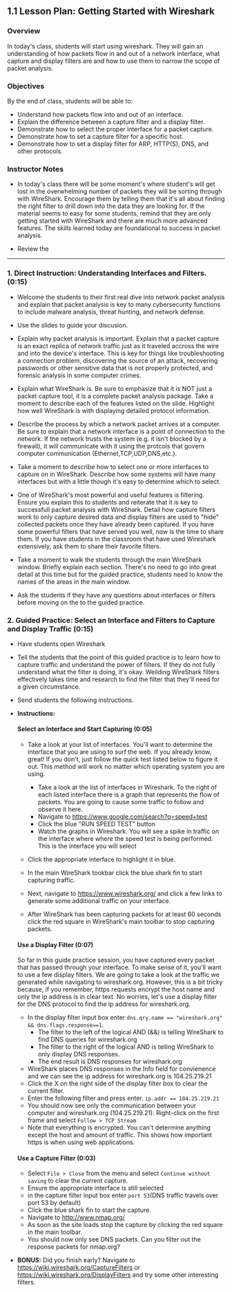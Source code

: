 ## 1.1 Lesson Plan: Getting Started with Wireshark

### Overview

In today's class, students will start using wireshark. They will gain an understanding of how packets flow in and out of a network interface, what capture and display filters are and how to use them to narrow the scope of packet analysis.

### Objectives

By the end of class, students will be able to:

* Understand how packets flow into and out of an interface.
* Explain the difference between a capture filter and a display filter.
* Demonstrate how to select the proper interface for a packet capture.
* Demonstrate how to set a capture filter for a specific host.
* Demonstrate how to set a display filter for ARP, HTTP(S), DNS, and other protocols.

### Instructor Notes

* In today's class there will be some moment's where student's will get lost in the overwhelming number of packets they will be sorting through with WireShark.  Encourage them by telling them that it's all about finding the right filter to drill down into the data they are looking for.  If the material seems to easy for some students, remind that they are only getting started with WireShark and there are much more advanced features. The skills learned today are foundational to success in packet analysis.

* Review the 

----

### 1. Direct Instruction: Understanding Interfaces and Filters. (0:15)

* Welcome the students to their first real dive into network packet analysis and explain that packet analysis is key to many cybersecurity functions to include malware analysis, threat hunting, and network defense. 

* Use the slides to guide your discusion.

* Explain why packet analysis is important. Explain that a packet capture is an exact replica of network traffic just as it traveled accross the wire and into the device's interface. This is key for things like troubleshooting a connection problem, discovering the source of an attack, recovering passwords or other sensitive data that is not properly protected, and forensic analysis in some computer crimes.

* Explain what WireShark is. Be sure to emphasize that it is NOT just a packet capture tool, it is a complete packet analysis package. Take a moment to describe each of the features listed on the slide. Highlight how well WireShark is with displaying detailed protocol information.

* Describe the process by which a network packet arrives at a computer. Be sure to explain that a network interface is a point of connection to the network. If the network trusts the system (e.g. it isn't blocked by a firewall), it will communicate with it using the protcols that govern computer communication (Ethernet,TCP,UDP,DNS,etc.).

* Take a moment to describe how to select one or more interfaces to capture on in WireShark. Describe how some systems will have many interfaces but with a little though it's easy to determine which to select.

* One of WireShark's most powerful and useful features is filtering. Ensure you explain this to students and reiterate that it is key to successfull packet analysis with WireShark. Detail how capture filters work to only capture desired data and display filters are used to "hide" collected packets once they have already been captured. If you have some powerful filters that have served you well, now is the time to share them. If you have students in the classroom that have used Wireshark extensively, ask them to share their favorite filters.

* Take a moment to walk the students through the main WireShark window. Briefly explain each section. There's no need to go into great detail at this time but for the guided practice, students need to know the names of the areas in the main window.

* Ask the students if they have any questions about interfaces or filters before moving on the to the guided practice.

### 2. Guided Practice: Select an Interface and Filters to Capture and Display Traffic (0:15)

* Have students open Wireshark

* Tell the students that the point of this guided practice is to learn how to capture traffic and understand the power of filters. If they do not fully understand what the filter is doing, it's okay. Weilding WireShark filters effectively takes time and research to find the filter that they'll need for a given circumstance.

* Send students the following instructions.

* **Instructions:**

  #### Select an Interface and Start Capturing (0:05)

  * Take a look at your list of interfaces. You'll want to determine the interface that you are using to surf the web. If you already know, great!  If you don't, just follow the quick test listed below to figure it out. This method will work no matter which operating system you are using.
  
    * Take a look at the list of interfaces in Wireshark. To the right of each listed interface there is a graph that represents the flow of packets. You are going to cause some traffic to follow and observe it here.
    * Navigate to https://www.google.com/search?q=speed+test 
    * Click the blue "RUN SPEED TEST" button
    * Watch the graphs in Wireshark. You will see a spike in traffic on the interface where where the speed test is being performed. This is the interface you will select

  * Click the appropriate interface to highlight it in blue.
  * In the main WireShark tookbar click the blue shark fin to start capturing traffic.
  * Next, navigate to https://www.wireshark.org/ and click a few links to generate some additional traffic on your interface.
  * After WireShark has been capturing packets for at least 60 seconds click the red square in WireShark's main toolbar to stop capturing packets.
  
  #### Use a Display Filter (0:07)
  So far in this guide practice session, you have captured every packet that has passed through your interface. To make sense of it, you'll want to use a few display filters. We are going to take a look at the traffic we generated while navigating to wireshark.org. However, this is a bit tricky because, if you remember, https requests encrypt the host name and only the ip address is in clear text. No worries, let's use a display filter for the DNS protocol to find the ip address for wireshark.org.
  
  * In the display filter input box enter `dns.qry.name == "wireshark.org" && dns.flags.response==1`.
    * The filter to the left of the logical AND (&&) is telling WireShark to find DNS queries for wireshark.org
    * The filter to the right of the logical AND is telling WireShark to only display DNS responses.
    * The end result is DNS responses for wireshark.org
  * WireShark places DNS responses in the Info field for convienence and we can see the ip address for wireshark.org is 104.25.219.21
  * Click the X on the right side of the display filter box to clear the current filter.
  * Enter the following filter and press enter. `ip.addr == 104.25.219.21`
  * You should now see only the communication between your computer and wireshark.org (104.25.219.21). Right-click on the first frame and select `Follow > TCP Stream`
  * Note that everything is encrypted. You can't determine anything except the host and amount of traffic. This shows how important https is when using web applications.
  
  #### Use a Capture Filter (0:03)
  
  * Select `File > Close` from the menu and select `Continue without saving` to clear the current capture.
  * Ensure the appropriate interface is still selected
  * in the capture filter input box enter `port 53`(DNS traffic travels over port 53 by default)
  * Click the blue shark fin to start the capture.
  * Navigate to http://www.nmap.org/
  * As soon as the site loads stop the capture by clicking the red square in the main toolbar.
  * You should now only see DNS packets. Can you filter out the response packets for nmap.org?
  
* **BONUS:** Did you finish early? Navigate to https://wiki.wireshark.org/CaptureFilters or https://wiki.wireshark.org/DisplayFilters and try some other interesting filters.
